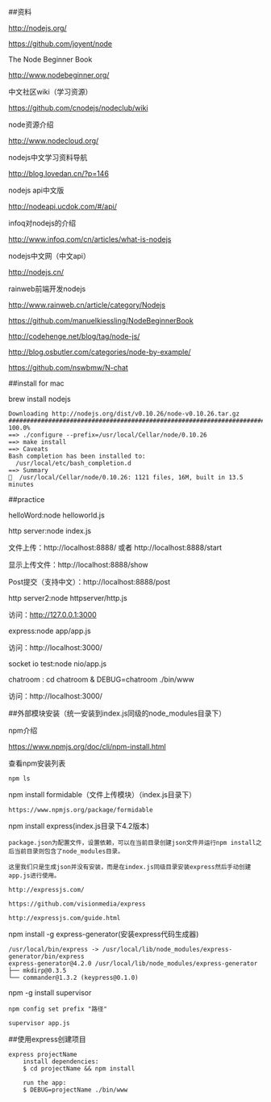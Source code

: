 ##资料

http://nodejs.org/

https://github.com/joyent/node

The Node Beginner Book

http://www.nodebeginner.org/

中文社区wiki（学习资源）

https://github.com/cnodejs/nodeclub/wiki

node资源介绍

http://www.nodecloud.org/

nodejs中文学习资料导航

http://blog.lovedan.cn/?p=146

nodejs api中文版

http://nodeapi.ucdok.com/#/api/

infoq对nodejs的介绍

http://www.infoq.com/cn/articles/what-is-nodejs

nodejs中文网（中文api）

http://nodejs.cn/

rainweb前端开发nodejs

http://www.rainweb.cn/article/category/Nodejs

https://github.com/manuelkiessling/NodeBeginnerBook

http://codehenge.net/blog/tag/node-js/

http://blog.osbutler.com/categories/node-by-example/

https://github.com/nswbmw/N-chat

##install for mac

brew install nodejs

	Downloading http://nodejs.org/dist/v0.10.26/node-v0.10.26.tar.gz
	######################################################################## 100.0%
	==> ./configure --prefix=/usr/local/Cellar/node/0.10.26
	==> make install
	==> Caveats
	Bash completion has been installed to:
	  /usr/local/etc/bash_completion.d
	==> Summary
	🍺  /usr/local/Cellar/node/0.10.26: 1121 files, 16M, built in 13.5 minutes

##practice

helloWord:node helloworld.js

http server:node index.js

文件上传：http://localhost:8888/ 或者 http://localhost:8888/start

显示上传文件：http://localhost:8888/show

Post提交（支持中文）：http://localhost:8888/post

http server2:node httpserver/http.js

访问：http://127.0.0.1:3000

express:node app/app.js

访问：http://localhost:3000/

socket io test:node nio/app.js

chatroom : cd chatroom & DEBUG=chatroom ./bin/www

访问：http://localhost:3000/



##外部模块安装（统一安装到index.js同级的node_modules目录下）

npm介绍

https://www.npmjs.org/doc/cli/npm-install.html

查看npm安装列表

	npm ls

npm install formidable（文件上传模块）（index.js目录下）

	https://www.npmjs.org/package/formidable

npm install express(index.js目录下4.2版本)

	package.json为配置文件，设置依赖，可以在当前目录创建json文件并运行npm install之后当前目录则包含了node_modules目录。

	这里我们只是生成json并没有安装，而是在index.js同级目录安装express然后手动创建app.js进行使用。

	http://expressjs.com/

	https://github.com/visionmedia/express

	http://expressjs.com/guide.html

npm install -g express-generator(安装express代码生成器)

	/usr/local/bin/express -> /usr/local/lib/node_modules/express-generator/bin/express
	express-generator@4.2.0 /usr/local/lib/node_modules/express-generator
	├── mkdirp@0.3.5
	└── commander@1.3.2 (keypress@0.1.0)

 npm -g install supervisor

 	npm config set prefix "路径"

 	supervisor app.js

##使用express创建项目

	express projectName
		install dependencies:
     	$ cd projectName && npm install

   		run the app:
     	$ DEBUG=projectName ./bin/www
